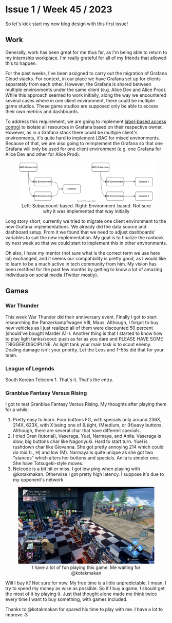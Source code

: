 # Issue 1 / Week 45 / 2023

So let's kick start my new blog design with this first issue!

## Work

Generally, work has been great for me thus far, as I'm being able to return to my internship
workplace. I'm really grateful for all of my friends that allowed this to happen.

For the past weeks, I've been assigned to carry out the migration of Grafana Cloud stacks. For
context, in our place we have Grafana set up for clients separately from each other. However, the
Grafana is shared between multiple environments under the same client (e.g. Alice Dev and Alice
Prod). While this approach seemed to work initially, along the way we encountered several cases
where in one client environment, there could be multiple game studios. These game studios are
supposed only be able to access their own metrics and dashboards.

To address
this requirement, we are going to implement [label-based access
control](https://grafana.com/docs/enterprise-metrics/latest/tenant-management/lbac/) to isolate all
resources in Grafana based on their respective owner. However, as in a Grafana stack there could be
multiple client's environments, it's quite hard to implement LBAC for mixed environments. Because of
that, we are also going to reimplement the Grafana so that one Grafana will only be used for one
client environment (e.g. one Grafana for Alice Dev and other for Alice Prod).

<!-- ![Diagram of Grafana stack comparison](./assets/grafana.drawio.svg) -->
<!-- <center> -->
<!--   Left: Grafana subaccount-based Right: Grafana environment-based -->
<!-- </center> -->

<figure>
  <img src="../assets/grafana.drawio.svg"
         alt="Diagram of Grafana stack comparison">
  <center>
    <figcaption>
      Left: Subaccount-based. Right: Environment-based. Not sure why it was implemented that way initially
    </figcaption>
  </center>
</figure>

Long story short, currently we tried to migrate one client environment to the new Grafana
implementations. We already did the data source and dashboard setup. From it we found that we need
to adjust dashboards' variables to suit the new implementation. My goal is to finalize the runbook
by next week so that we could start to implement this in other environments.

Oh also, I have my mentor (not sure what is the correct term we use here lol) exchanged, and it
seems our compatibility is pretty good, as I would like to learn to be a much active in tech
community from him. My vision has been rectified for the past few months by getting to know a lot of
amazing individuals on social media (Twitter mostly).

<!-- It *shouldn't* be our team but it is us that pushed this requirement lol -->

## Games

### War Thunder

This week War Thunder did their anniversary event. Finally I got to start researching the Panzerkampfwagen VIII, Maus. Although, I forgot to buy new vehicles as I just realized all of them were discounted 50 percent (should've bought Marder A1-). Another thing is that I started to know how to play light tanks/scout: push as far as you dare and PLEASE HAVE SOME TRIGGER DISCIPLINE. As light tank your main task is to scout enemy. Dealing damage isn't your priority. Let the Leos and T-55s did that for your team.

### League of Legends

South Korean Telecom 1. That's it. That's the entry.

<!-- <figure> -->
<!--   <img src="https://d.fxtwitter.com/dangeredwolf/status/1547514042146865153/photo/3" -->
<!--          alt="T1 Faker using Azir's ultimate ability to JDG Ruler"> -->
<!--   <center> -->
<!--     <figcaption>Faker: Nothing personal</figcaption> -->
<!--   </center> -->
<!-- </figure> -->

<!-- <center> -->
<!--   <blockquote class="twitter-tweet"><p lang="en" dir="ltr">WHAT JUST HAPPENED <a href="https://twitter.com/hashtag/Worlds2023?src=hash&amp;ref_src=twsrc%5Etfw">#Worlds2023</a> <a href="https://t.co/pfuFBnDPma">pic.twitter.com/pfuFBnDPma</a></p>&mdash; LoL Esports (@lolesports) <a href="https://twitter.com/lolesports/status/1723649549489799244?ref_src=twsrc%5Etfw">November 12, 2023</a></blockquote> <script async src="https://platform.twitter.com/widgets.js" charset="utf-8"></script> -->
<!-- </center> -->

<!-- <video> -->
<!--   <source src="https://fxtwitter.com/lolesports/status/1723649549489799244.mp4" type="video/mp4" -->
<!-- </video> -->
<!-- https://fxtwitter.com/lolesports/status/1723649549489799244 -->

### Granblue Fantasy Versus Rising

I got to test Granblue Fantasy Versus Rising. My thoughts after playing them for a while:

1. Pretty easy to learn. Four buttons FG, with specials only around 236X, 214X, 623X, with X being
   one of (L)ight, (M)edium, or (H)eavy buttons. Although, there are several char that have different
   specials.
2. I tried Gran (tutorial), Vaseraga, Yuel, Narmaya, and Anila. Vaseraga is slow, big buttons char like
   Nagoriyuki. Hard to start turn. Yuel is rushdown char like Giovanna. She got pretty annoying 214
   which could do mid (L, H) and low (M). Narmaya is quite unique as she got two "stances" which
   alters her buttons and specials. Anila is simpler one. She have Totsugeki-style moves.
3. Netcode is a bit hit or miss. I got low ping when playing with @kotakmakan. Otherwise I got
   pretty high latency. I suppose it's due to my opponent's network.

<figure>
  <img src="../assets/GBVSR-Win64-Shipping_rOsBHoAARo.jpg"
        alt="Me waiting my friend in Granblue Fantasy Versus Rising">
  <center>
    <figcaption>I have a lot of fun playing this game. Me waiting for @kotakmakan</figcaption>
  </center>
</figure>

Will I buy it? Not sure for now. My free time is a little unpredictable. I mean, I try to spend my
money as wise as possible. So if I buy a game, I should get the most of it by playing it. Just
that thought alone made me think twice every time I want to buy something, with games included.

Thanks to @kotakmakan for spared his time to play with me. I have a lot to improve :3
